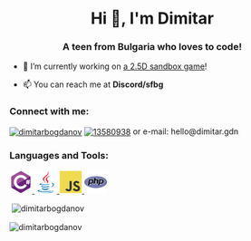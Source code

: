 <h1 align="center">Hi 👋, I'm Dimitar</h1>
<h3 align="center">A teen from Bulgaria who loves to code!</h3>

- 🔭 I’m currently working on [a 2.5D sandbox game](https://moonlinegames.net/)!

- 📫 You can reach me at **Discord/sfbg**

<h3 align="left">Connect with me:</h3>
<p align="left">
<a href="https://dev.to/dimitarbogdanov" target="blank"><img align="center" src="https://raw.githubusercontent.com/rahuldkjain/github-profile-readme-generator/master/src/images/icons/Social/devto.svg" alt="dimitarbogdanov" height="30" width="40" /></a>
<a href="https://stackoverflow.com/users/13580938" target="blank"><img align="center" src="https://raw.githubusercontent.com/rahuldkjain/github-profile-readme-generator/master/src/images/icons/Social/stack-overflow.svg" alt="13580938" height="30" width="40" /></a>
  or e-mail: hello@dimitar.gdn
</p>

<h3 align="left">Languages and Tools:</h3>
<p align="left"> <a href="https://www.w3schools.com/cs/" target="_blank" rel="noreferrer"> <img src="https://raw.githubusercontent.com/devicons/devicon/master/icons/csharp/csharp-original.svg" alt="csharp" width="40" height="40"/> </a> <a href="https://www.java.com" target="_blank" rel="noreferrer"> <img src="https://raw.githubusercontent.com/devicons/devicon/master/icons/java/java-original.svg" alt="java" width="40" height="40"/> </a> <a href="https://developer.mozilla.org/en-US/docs/Web/JavaScript" target="_blank" rel="noreferrer"> <img src="https://raw.githubusercontent.com/devicons/devicon/master/icons/javascript/javascript-original.svg" alt="javascript" width="40" height="40"/> </a> <a href="https://www.php.net" target="_blank" rel="noreferrer"> <img src="https://raw.githubusercontent.com/devicons/devicon/master/icons/php/php-original.svg" alt="php" width="40" height="40"/> </a> </p>

<p>&nbsp;<img align="center" src="https://github-readme-stats.vercel.app/api?username=dimitarbogdanov&show_icons=true&locale=en" alt="dimitarbogdanov" /></p>

<p><img align="center" src="https://github-readme-streak-stats.herokuapp.com/?user=dimitarbogdanov&" alt="dimitarbogdanov" /></p>
